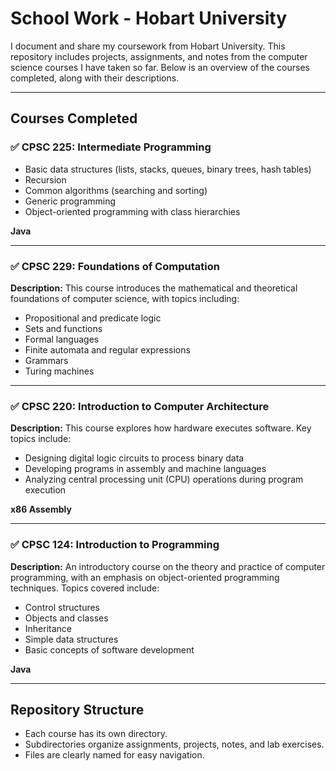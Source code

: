 # School Work - Hobart University

I document and share my coursework from Hobart University. 
This repository includes projects, assignments, and notes from the computer science courses I have taken so far. 
Below is an overview of the courses completed, along with their descriptions.

---

## Courses Completed

### ✅ CPSC 225: Intermediate Programming

- Basic data structures (lists, stacks, queues, binary trees, hash tables)
- Recursion
- Common algorithms (searching and sorting)
- Generic programming
- Object-oriented programming with class hierarchies

**Java**

---

### ✅ CPSC 229: Foundations of Computation
**Description:**
This course introduces the mathematical and theoretical foundations of computer science, with topics including:
- Propositional and predicate logic
- Sets and functions
- Formal languages
- Finite automata and regular expressions
- Grammars
- Turing machines

---

### ✅ CPSC 220: Introduction to Computer Architecture
**Description:**
This course explores how hardware executes software. Key topics include:
- Designing digital logic circuits to process binary data
- Developing programs in assembly and machine languages
- Analyzing central processing unit (CPU) operations during program execution

**x86 Assembly**

---

### ✅ CPSC 124: Introduction to Programming
**Description:**
An introductory course on the theory and practice of computer programming, with an emphasis on object-oriented programming techniques. Topics covered include:
- Control structures
- Objects and classes
- Inheritance
- Simple data structures
- Basic concepts of software development

**Java**

---

## Repository Structure
- Each course has its own directory.
- Subdirectories organize assignments, projects, notes, and lab exercises.
- Files are clearly named for easy navigation.
